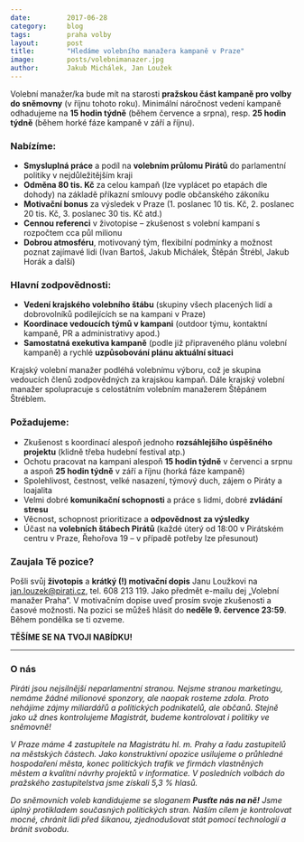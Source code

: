 ```yaml
---
date:         2017-06-28
category:     blog
tags:         praha volby
layout:       post
title:        "Hledáme volebního manažera kampaně v Praze"
image:        posts/volebnimanazer.jpg
author:       Jakub Michálek, Jan Loužek
---
```


Volební manažer/ka bude mít na starosti **pražskou část kampaně pro volby
do sněmovny** (v říjnu tohoto roku). Minimální náročnost vedení kampaně odhadujeme
na **15 hodin týdně** (během července a srpna), resp. **25 hodin týdně** (během
horké fáze kampaně v září a říjnu).

### Nabízíme:

* **Smysluplná práce** a podíl na **volebním průlomu Pirátů** do parlamentní politiky v nejdůležitějším kraji
* **Odměna 80 tis. Kč** za celou kampaň (lze vyplácet po etapách dle dohody) na základě příkazní smlouvy podle občanského zákoníku
* **Motivační bonus** za výsledek v Praze (1. poslanec 10 tis. Kč, 2. poslanec 20 tis. Kč, 3. poslanec 30 tis. Kč atd.)
* **Cennou referenci** v životopise – zkušenost s volební kampaní s rozpočtem cca půl milionu
* **Dobrou atmosféru**, motivovaný tým, flexibilní podmínky a možnost poznat zajímavé lidi (Ivan Bartoš, Jakub Michálek, Štěpán Štrébl, Jakub Horák a další)

### Hlavní zodpovědnosti:

* **Vedení krajského volebního štábu** (skupiny všech placených lidí a dobrovolníků podílejících se na kampani v Praze)
* **Koordinace vedoucích týmů v kampani** (outdoor týmu, kontaktní kampaně, PR a administrativy apod.)
* **Samostatná exekutiva kampaně** (podle již připraveného plánu volební kampaně) a rychlé **uzpůsobování plánu aktuální situaci**

Krajský volební manažer podléhá volebnímu výboru, což je skupina vedoucích členů zodpovědných za krajskou kampaň.
Dále krajský volební manažer spolupracuje s celostátním volebním manažerem Štěpánem Štréblem.

### Požadujeme:

* Zkušenost s koordinací alespoň jednoho **rozsáhlejšího úspěšného projektu** (klidně třeba hudební festival atp.)
* Ochotu pracovat na kampani alespoň **15 hodin týdně** v červenci a srpnu a aspoň **25 hodin týdně** v září a říjnu (horká fáze kampaně)
* Spolehlivost, čestnost, velké nasazení, týmový duch, zájem o Piráty a loajalita
* Velmi dobré **komunikační schopnosti** a práce s lidmi, dobré **zvládání stresu**
* Věcnost, schopnost prioritizace a **odpovědnost za výsledky**
* Účast na **volebních štábech Pirátů** (každé úterý od 18:00 v Pirátském centru v Praze, Řehořova 19 – v případě potřeby lze přesunout)

### Zaujala Tě pozice?

Pošli svůj **životopis** a **krátký (!) motivační dopis** Janu Loužkovi na <jan.louzek@pirati.cz>, tel. 608 213 119.
Jako předmět e-mailu dej „Volební manažer Praha“. V  motivačním dopise uveď prosím svoje zkušenosti a časové možnosti.
Na pozici se můžeš hlásit do **neděle 9. července 23:59**. Během pondělka se ti ozveme.

**TĚŠÍME SE NA TVOJI NABÍDKU!**

---

### O nás

*Piráti jsou nejsilnější neparlamentní stranou. Nejsme stranou marketingu, nemáme žádné milionové sponzory, ale naopak rosteme zdola. Proto nehájíme zájmy miliardářů a politických podnikatelů, ale občanů. Stejně jako už dnes kontrolujeme Magistrát, budeme kontrolovat i politiky ve sněmovně!*

*V Praze máme 4 zastupitele na Magistrátu hl. m. Prahy a řadu zastupitelů na městských částech. Jako konstruktivní opozice usilujeme o průhledné hospodaření města, konec politických trafik ve firmách vlastněných městem a kvalitní návrhy projektů v informatice. V posledních volbách do pražského zastupitelstva jsme získali 5,3 % hlasů.*

*Do sněmovních voleb kandidujeme se sloganem **Pusťte nás na ně!** Jsme úplný protikladem současných politických stran. Naším cílem je kontrolovat mocné, chránit lidi před šikanou, zjednodušovat stát pomocí technologií a bránit svobodu.*
